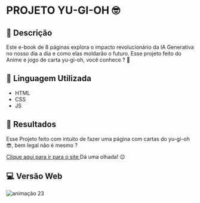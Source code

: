 # PROJETO YU-GI-OH 🤓

## 📒 Descrição
Este e-book de 8 páginas explora o impacto revolucionário da IA Generativa no nosso dia a dia e como elas moldarão o futuro.
Esse projeto feito do Anime e jogo de carta yu-gi-oh, você conhece ? 🤔

## 🤖 Linguagem Utilizada
- HTML
- CSS
- JS

## 🚀 Resultados
Esse Projeto feito com intuito de fazer uma página com cartas do yu-gi-oh 😎, bem legal não é mesmo ?

[Clique aqui para ir para o site ](https://projeto-clone-yu-gi-oh-theta.vercel.app) Dá uma olhada! 😉

## 💻 Versão Web

![animação 23](https://github.com/user-attachments/assets/f10235a8-41de-411d-85c2-2d9c666c7375)
